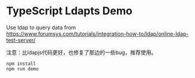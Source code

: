 TypeScript Ldapts Demo
=======================

Use ldap to query data from  <https://www.forumsys.com/tutorials/integration-how-to/ldap/online-ldap-test-server/> 

注意：比ldapjs代码更好，也修复了那边的一些bug，推荐使用。

```
npm install
npm run demo
```

